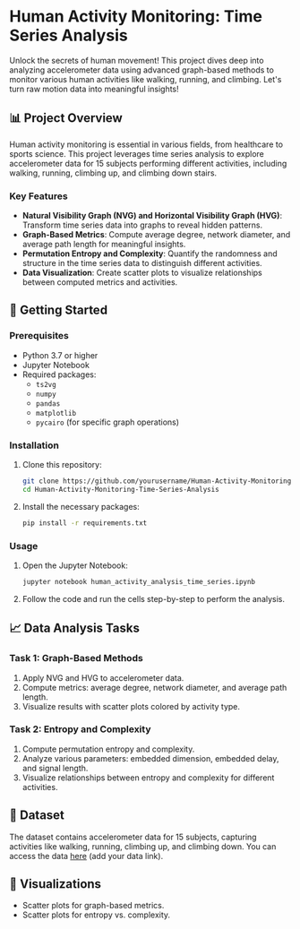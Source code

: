

# Human Activity Monitoring: Time Series Analysis

Unlock the secrets of human movement! This project dives deep into analyzing accelerometer data using advanced graph-based methods to monitor various human activities like walking, running, and climbing. Let's turn raw motion data into meaningful insights!

## 📊 Project Overview

Human activity monitoring is essential in various fields, from healthcare to sports science. This project leverages time series analysis to explore accelerometer data for 15 subjects performing different activities, including walking, running, climbing up, and climbing down stairs.

### Key Features

- **Natural Visibility Graph (NVG) and Horizontal Visibility Graph (HVG)**: Transform time series data into graphs to reveal hidden patterns.
- **Graph-Based Metrics**: Compute average degree, network diameter, and average path length for meaningful insights.
- **Permutation Entropy and Complexity**: Quantify the randomness and structure in the time series data to distinguish different activities.
- **Data Visualization**: Create scatter plots to visualize relationships between computed metrics and activities.

## 🚀 Getting Started

### Prerequisites

- Python 3.7 or higher
- Jupyter Notebook
- Required packages:
  - `ts2vg`
  - `numpy`
  - `pandas`
  - `matplotlib`
  - `pycairo` (for specific graph operations)

### Installation

1. Clone this repository:

   ```bash
   git clone https://github.com/yourusername/Human-Activity-Monitoring-Time-Series-Analysis.git
   cd Human-Activity-Monitoring-Time-Series-Analysis
   ```

2. Install the necessary packages:

   ```bash
   pip install -r requirements.txt
   ```

### Usage

1. Open the Jupyter Notebook:

   ```bash
   jupyter notebook human_activity_analysis_time_series.ipynb
   ```

2. Follow the code and run the cells step-by-step to perform the analysis.

## 📈 Data Analysis Tasks

### Task 1: Graph-Based Methods

1. Apply NVG and HVG to accelerometer data.
2. Compute metrics: average degree, network diameter, and average path length.
3. Visualize results with scatter plots colored by activity type.

### Task 2: Entropy and Complexity

1. Compute permutation entropy and complexity.
2. Analyze various parameters: embedded dimension, embedded delay, and signal length.
3. Visualize relationships between entropy and complexity for different activities.

## 📁 Dataset

The dataset contains accelerometer data for 15 subjects, capturing activities like walking, running, climbing up, and climbing down. You can access the data [here](#) (add your data link).

## 🎨 Visualizations

- Scatter plots for graph-based metrics.
- Scatter plots for entropy vs. complexity.
